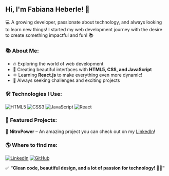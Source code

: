 ## Hi, I'm Fabiana Heberle! 👋

💻 A growing developer, passionate about technology, and always looking to learn new things! I started my web development journey with the desire to create something impactful and fun! 📚

### 📚 About Me:
- 🔥 Exploring the world of web development
- 🎨 Creating beautiful interfaces with **HTML5, CSS, and JavaScript**
- ⚛️ Learning **React.js** to make everything even more dynamic!
- 🎯 Always seeking challenges and exciting projects

### 🛠️ Technologies I Use:
![HTML5](https://img.shields.io/badge/HTML5-E34F26?style=for-the-badge&logo=html5&logoColor=white)
![CSS3](https://img.shields.io/badge/CSS3-1572B6?style=for-the-badge&logo=css3&logoColor=white)
![JavaScript](https://img.shields.io/badge/JavaScript-F7DF1E?style=for-the-badge&logo=javascript&logoColor=black)
![React](https://img.shields.io/badge/React-61DAFB?style=for-the-badge&logo=react&logoColor=black)

### 🚀 Featured Projects:
🔹 **NitroPower** – An amazing project you can check out on my [LinkedIn](https://www.linkedin.com/in/fabianaheberle/)!

### 🌎 Where to find me:
[![LinkedIn](https://img.shields.io/badge/LinkedIn-0077B5?style=for-the-badge&logo=linkedin&logoColor=white)](https://www.linkedin.com/in/fabianaheberle/)
[![GitHub](https://img.shields.io/badge/GitHub-181717?style=for-the-badge&logo=github&logoColor=white)]([https://github.com/fabiheberle])

✅ **"Clean code, beautiful design, and a lot of passion for technology! 💖✨"**
